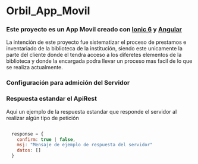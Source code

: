 # Orbil_App_Movil

### Este proyecto es un App Movil creado con [Ionic 6](https://ionicframework.com/docs/v6/) y [Angular](https://angular.io/)

  La intención de este proyecto fue sistematizar el proceso de prestamos e inventariado de la biblioteca de la institución,
  siendo este unicamente la parte del cliente donde el tendra acceso a los diferetes elementos de la biblioteca y donde
  la encargada podra llevar un proceso mas facil de lo que se realiza actualmente.

### Configuración para admición del Servidor

  <manifest-android
  android:screenOrientation="portrait" 
  android:networkSecurityConfig="@xml/netwok_security_config">

  <?xml version="1.0" encoding="utf-8" ?>
  <network-security-config>
    <base-config cleartextTrafficPermitted="true">
      <trust-anchors>
        <certificates src="system"/>
      </trust-anchors>
    </base-config>
  </network-security-config>

### Respuesta estandar el ApiRest

  Aqui un ejemplo de la respuesta estandar que responde el servidor al realizar algún tipo de petición

```javascript

  response = {
    confirm: true | false,
    msj: "Mensaje de ejemplo de respuesta del servidor"
    datos: []
  }

```
